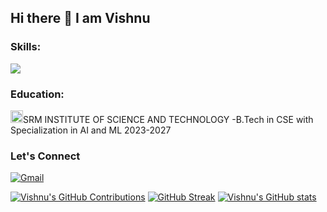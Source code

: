 ## Hi there 👋 I am Vishnu

<h3 align="left">Skills:</h3>
<img src="https://skillicons.dev/icons?i=html,css,js,c,cpp,figma,linux,java,mongodb,mysql," />

<h3 align="left">Education:</h3>
<img src="https://scet.berkeley.edu/wp-content/uploads/8.-SRM-Logo-300x300.png" width="20"/>SRM INSTITUTE OF SCIENCE AND TECHNOLOGY -B.Tech in CSE with Specialization in AI and ML 2023-2027 

<h3 align="left">Let's Connect</h3>

[![Gmail](https://img.shields.io/badge/Gmail-D14836?style=for-the-badge&logo=gmail&logoColor=white)](mailto:vishnuvadlamudi90@gmail.com)


[![Vishnu's GitHub Contributions](https://github-readme-stats.vercel.app/api/top-langs/?username=Vishnu2839&layout=compact&theme=dark&cache_seconds=60)](https://github.com/anuraghazra/github-readme-stats)
[![GitHub Streak](https://github-readme-streak-stats.herokuapp.com/?user=Vishnu2839&theme=dark&cache_seconds=60)](https://git.io/streak-stats)
[![Vishnu's GitHub stats](https://github-readme-stats.vercel.app/api?username=Vishnu2839&count_private=true&show_icons=true&theme=dark&cache_seconds=60)](https://github.com/anuraghazra/github-readme-stats)
<!--
**Vishnu2839/vishnu2839** is a ✨ _special_ ✨ repository because its `README.md` (this file) appears on your GitHub profile.

Here are some ideas to get you started:

- 🔭 I’m currently working on ...
- 🌱 I’m currently learning ...
- 👯 I’m looking to collaborate on ...
- 🤔 I’m looking for help with ...
- 💬 Ask me about ...
- 📫 How to reach me: ...
- 😄 Pronouns: ...
- ⚡ Fun fact: ...
-->
